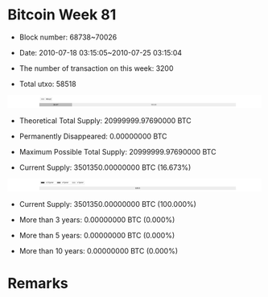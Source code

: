 # Bitcoin Week 81

- Block number: 68738~70026

- Date: 2010-07-18 03:15:05~2010-07-25 03:15:04

- The number of transaction on this week: 3200

- Total utxo: 58518

![](../images/mined_week81.png)

- Theoretical Total Supply: 20999999.97690000 BTC

- Permanently Disappeared: 0.00000000 BTC

- Maximum Possible Total Supply: 20999999.97690000 BTC

- Current Supply: 3501350.00000000 BTC (16.673%)

![](../images/year_week81.png)


- Current Supply: 3501350.00000000 BTC (100.000%)

- More than 3 years: 0.00000000 BTC (0.000%)

- More than 5 years: 0.00000000 BTC (0.000%)

- More than 10 years: 0.00000000 BTC (0.000%)

# Remarks


